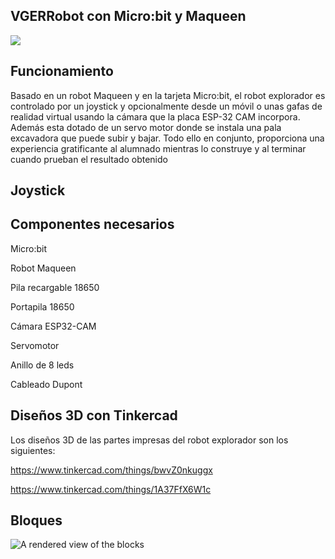 ## VGERRobot con Micro:bit y Maqueen

![](https://github.com/IESValledelSol/VGERobotMicroBit/blob/master/20230514_192900.jpg)

## Funcionamiento

Basado en un robot Maqueen y en la tarjeta Micro:bit, el robot explorador es controlado por un joystick y opcionalmente desde un móvil o unas gafas de realidad virtual usando la cámara que la placa ESP-32 CAM incorpora. Además esta dotado de un servo motor donde se instala una pala excavadora que puede subir y bajar. Todo ello en conjunto, proporciona una experiencia gratificante al alumnado mientras lo construye y al terminar cuando prueban el resultado obtenido

## Joystick



## Componentes necesarios

Micro:bit

Robot Maqueen

Pila recargable 18650

Portapila 18650

Cámara ESP32-CAM

Servomotor

Anillo de 8 leds

Cableado Dupont

## Diseños 3D con Tinkercad
Los diseños 3D de las partes impresas del robot explorador son los siguientes:

https://www.tinkercad.com/things/bwvZ0nkuggx

https://www.tinkercad.com/things/1A37FfX6W1c

## Bloques

![A rendered view of the blocks](https://github.com/IESValledelSol/VGERobotMicroBit/raw/master/.github/makecode/blocks.png)
